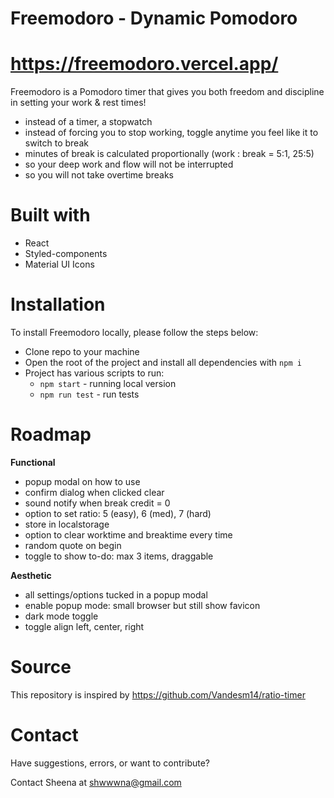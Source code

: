 
# Freemodoro - Dynamic Pomodoro
# https://freemodoro.vercel.app/

Freemodoro is a Pomodoro timer that gives you both freedom and discipline in setting your work & rest times! 

- instead of a timer, a stopwatch
- instead of forcing you to stop working, toggle anytime you feel like it to switch to break
- minutes of break is calculated proportionally (work : break = 5:1, 25:5)
- so your deep work and flow will not be interrupted
- so you will not take overtime breaks

# Built with
  - React
  - Styled-components
  - Material UI Icons

# Installation

To install Freemodoro locally, please follow the steps below:
  - Clone repo to your machine
  - Open the root of the project and install all dependencies with `npm i` 
  - Project has various scripts to run:
    - `npm start` - running local version
    - `npm run test` - run tests

# Roadmap
**Functional**
- popup modal on how to use
- confirm dialog when clicked clear
- sound notify when break credit = 0
- option to set ratio: 5 (easy), 6 (med), 7 (hard)
- store in localstorage
- option to clear worktime and breaktime every time
- random quote on begin
- toggle to show to-do: max 3 items, draggable

**Aesthetic**
- all settings/options tucked in a popup modal
- enable popup mode: small browser but still show favicon
- dark mode toggle
- toggle align left, center, right

# Source

This repository is inspired by https://github.com/Vandesm14/ratio-timer

# Contact
Have suggestions, errors, or want to contribute?

Contact Sheena at shwwwna@gmail.com
